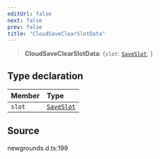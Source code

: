 ```yaml
---
editUrl: false
next: false
prev: false
title: "CloudSaveClearSlotData"
---
```


> **CloudSaveClearSlotData**: \{`slot`: [`SaveSlot`](/api/type-aliases/saveslot/);  }

## Type declaration

| Member | Type |
| :------ | :------ |
| `slot` | [`SaveSlot`](/api/type-aliases/saveslot/) |

## Source

newgrounds.d.ts:199
